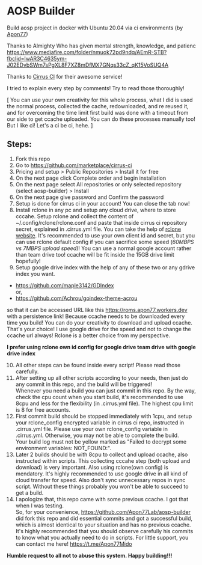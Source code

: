 # AOSP Builder
Build aosp project in docker with Ubuntu 20.04 via ci environments (by [Apon77](https://github.com/Apon77))

Thanks to Almighty Who has given mental strength, knowledge, and patienc
https://www.mediafire.com/folder/nmuok72pd9ndq/AEmR-STB?fbclid=IwAR3C4635ym-J02EDvbSWm7sPgXL8F7XZ8mDfMX7GNqs33cZ_qK15VoSUQ4A

Thanks to [Cirrus CI](https://cirrus-ci.com/) for their awesome service!

I tried to explain every step by comments! Try to read those thoroughly!

[ You can use your own creativity for this whole process, what I did is used the normal process, collected the cache, redownloaded, and re reused it, and for overcoming the time limit first build was done with a timeout from our side to get ccache uploaded. You can do these processes manually too! But I like ci! Let's a ci be ci, hehe. ]

## Steps:

1. Fork this repo
2. Go to https://github.com/marketplace/cirrus-ci
3. Pricing and setup > Public Repositories > Install it for free
4. On the next page click Complete order and begin installation
5. On the next page select All repositories or only selected repository (select aosp-builder) > Install
6. On the next page give password and Confirm the password
7. Setup is done for cirrus ci in your account! You can close the tab now!
8. Install rclone in any pc and setup any cloud drive, where to store cccahe. Setup rclone and collect the content of ~/.config/rclone/rclone.conf and paste that inside cirrus ci repository secret, explained in .cirrus.yml file. You can take the help of [rclone website](https://rclone.org). It's recommended to use your own client id and secret, but you can use rclone default config if you can sacrifice some speed (_60MBPS vs 7MBPS upload speed_)! You can use a normal google account rather than team drive too! ccache will be fit inside the 15GB drive limit hopefully! 
9. Setup google drive index with the help of any of these two or any gdrive index you want.

* https://github.com/maple3142/GDIndex \
or,
* https://github.com/Achrou/goindex-theme-acrou

so that it can be accessed URL like this https://roms.apon77.workers.dev with a persistence link! Because ccache needs to be downloaded every time you build! You can do your creativity to download and upload ccache. That's your choice! I use google drive for the speed and not to change the ccache url always! Rclone is a better choice from my perspective.

**I prefer using rclone own id config for google drive team drive with google drive index**
 
10.  All other steps can be found inside every script! Please read those carefully.
11.  After setting up all other scripts according to your needs, then just do any commit in this repo, and the build will be triggered! \
Whenever you need a build you can just commit in this repo. By the way, check the cpu count when you start build, it's recommended to use 8cpu and less for the flexibility (in .cirrus.yml file). The highest cpu limit is 8 for free accounts.
12. First commit build should be stopped immediately with 1cpu, and setup your rclone_config encrypted variable in cirrus ci repo, instructed in .cirrus.yml file. Please use your own rclone_config variable in .cirrus.yml. Otherwise, you may not be able to complete the build. \
Your build log must not be yellow marked as "Failed to decrypt some environment variables: NOT_FOUND:".
13. Later 2 builds should be with 8cpu to collect and upload ccache, also instructed within scripts. This collecting cccahe step (both upload and download) is very important. Also using rclone(own config) is mendatory.  It's highly recommended to use google drive in all kind of cloud transfer for speed. Also don't sync unnecessary repos in sync script. Without these things probably you won't be able to succeed to get a build.
14. I apologize that, this repo came with some previous ccache. I got that when I was testing. \
So, for your convenience, https://github.com/Apon77Lab/aosp-builder did fork this repo and did essential commits and got a successful build, which is almost identical to your situation and has no previous ccache. It's highly recommended that you should observe carefully his commits to know what you actually need to do in scripts. For little support, you can contact me here! https://t.me/Apon77Mido

**Humble request to all not to abuse this system. Happy building!!!**
